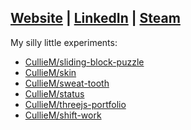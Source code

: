 <!-- <img src='https://user-images.githubusercontent.com/80604874/134793057-1790b995-6fea-465e-b9a8-844096a070fc.jpg' 
  height='300px' 
  align='left' 
  alt="Hollow Knight fan-art by Rosie" 
  aria-label="Hollow Knight fan-art by Rosie">
  --> 
## [Website](https://culliem.com) | [LinkedIn](https://www.linkedin.com/in/cullie/) | [Steam](https://steamcommunity.com/id/cullie/)   

  My silly little experiments: 
  
  - [CullieM/sliding-block-puzzle](https://CullieM.com/sliding-block-puzzle)
  - [CullieM/skin](https://CullieM.com/skin)
  - [CullieM/sweat-tooth](https://CullieM.com/sweat-tooth)
  - [CullieM/status](https://CullieM.com/status)
  - [CullieM/threejs-portfolio](https://CullieM.com/threejs-demo)
  - [CullieM/shift-work](https://CullieM.com/shift-work)

<!--  Hollow Knight fanart by Rosie ❤️ -->
<!--  :video_game: Playing: **Norco** -->
 
<!-- Hollow Knight fan art courtesy of my love. -->
